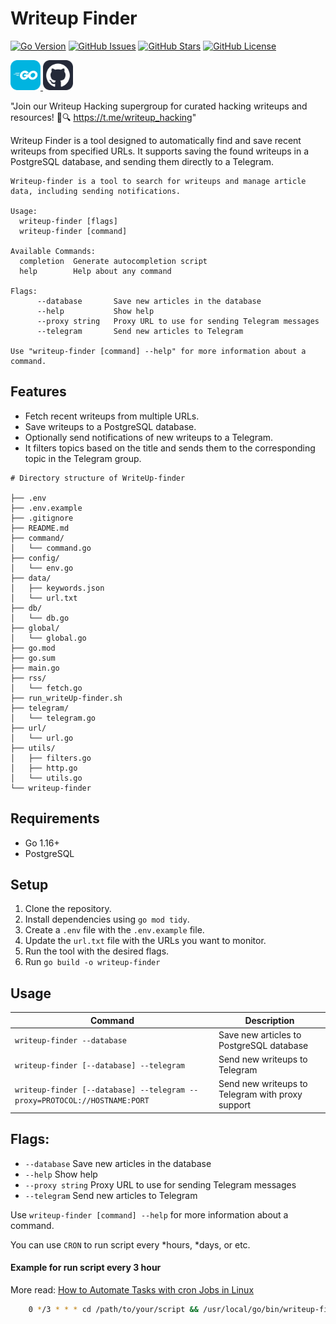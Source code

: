 # Writeup Finder

[![Go Version](https://img.shields.io/badge/go-1.17%20%7C%201.18%20%7C%201.19%20%7C%201.20-blue)](https://golang.org/dl/)
[![GitHub Issues](https://img.shields.io/github/issues/mamad-1999/writeup-finder)](https://github.com/mamad-1999/writeup-finder/issues)
[![GitHub Stars](https://img.shields.io/github/stars/mamad-1999/writeup-finder)](https://github.com/mamad-1999/writeup-finder/stargazers)
[![GitHub License](https://img.shields.io/github/license/mamad-1999/writeup-finder)](https://github.com/mamad-1999/writeup-finder/blob/master/LICENSE)

<p>
    <a href="https://skillicons.dev">
      <img src="https://github.com/tandpfun/skill-icons/blob/main/icons/GoLang.svg" width="48" title="Go">
      <img src="https://github.com/tandpfun/skill-icons/blob/main/icons/Github-Dark.svg" width="48" title="github">
    </a>
</p>

"Join our Writeup Hacking supergroup for curated hacking writeups and resources! 📜🔍 https://t.me/writeup_hacking"

Writeup Finder is a tool designed to automatically find and save recent writeups from specified URLs. It supports saving the found writeups in a PostgreSQL database, and sending them directly to a Telegram.

```
Writeup-finder is a tool to search for writeups and manage article data, including sending notifications.

Usage:
  writeup-finder [flags]
  writeup-finder [command]

Available Commands:
  completion  Generate autocompletion script
  help        Help about any command

Flags:
      --database       Save new articles in the database
      --help           Show help
      --proxy string   Proxy URL to use for sending Telegram messages
      --telegram       Send new articles to Telegram

Use "writeup-finder [command] --help" for more information about a command.

```

## Features

- Fetch recent writeups from multiple URLs.
- Save writeups to a PostgreSQL database.
- Optionally send notifications of new writeups to a Telegram.
- It filters topics based on the title and sends them to the corresponding topic in the Telegram group.

```
# Directory structure of WriteUp-finder

├── .env 
├── .env.example 
├── .gitignore 
├── README.md 
├── command/ 
│   └── command.go 
├── config/ 
│   └── env.go 
├── data/ 
│   ├── keywords.json 
│   └── url.txt 
├── db/ 
│   └── db.go 
├── global/ 
│   └── global.go 
├── go.mod 
├── go.sum 
├── main.go 
├── rss/ 
│   └── fetch.go 
├── run_writeUp-finder.sh 
├── telegram/ 
│   └── telegram.go 
├── url/ 
│   └── url.go 
├── utils/ 
│   ├── filters.go 
│   ├── http.go 
│   └── utils.go 
└── writeup-finder 
```

## Requirements

- Go 1.16+
- PostgreSQL

## Setup

1. Clone the repository.
2. Install dependencies using `go mod tidy`.
3. Create a `.env` file with the `.env.example` file.
4. Update the `url.txt` file with the URLs you want to monitor.
5. Run the tool with the desired flags.
6. Run `go build -o writeup-finder`

## Usage

| Command                                                                   | Description                                      |
| ------------------------------------------------------------------------- | ------------------------------------------------ |
| `writeup-finder --database`                                               | Save new articles to PostgreSQL database         |
| `writeup-finder [--database] --telegram`                                  | Send new writeups to Telegram                    |
| `writeup-finder [--database] --telegram --proxy=PROTOCOL://HOSTNAME:PORT` | Send new writeups to Telegram with proxy support |

## Flags:
- `--database`       Save new articles in the database
- `--help`           Show help
- `--proxy string`   Proxy URL to use for sending Telegram messages
- `--telegram`       Send new articles to Telegram

Use `writeup-finder [command] --help` for more information about a command.

You can use `CRON` to run script every *hours, *days, or etc.

#### Example for run script every 3 hour

More read: [How to Automate Tasks with cron Jobs in Linux](https://www.freecodecamp.org/news/cron-jobs-in-linux/)

```bash
    0 */3 * * * cd /path/to/your/script && /usr/local/go/bin/writeup-finder -d -t
```

